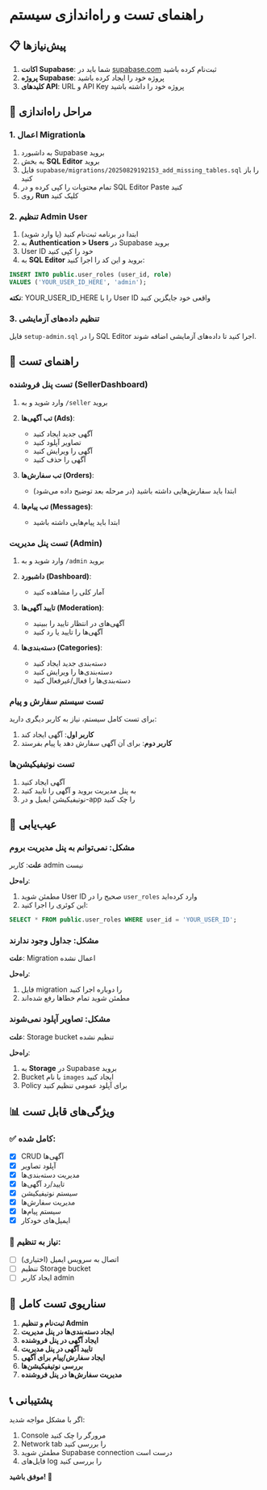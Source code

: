 # راهنمای تست و راه‌اندازی سیستم

## 📋 پیش‌نیازها

1. **اکانت Supabase**: شما باید در [supabase.com](https://supabase.com) ثبت‌نام کرده باشید
2. **پروژه Supabase**: پروژه خود را ایجاد کرده باشید
3. **کلیدهای API**: URL و API Key پروژه خود را داشته باشید

## 🚀 مراحل راه‌اندازی

### 1. اعمال Migrationها

1. به داشبورد Supabase بروید
2. به بخش **SQL Editor** بروید
3. فایل `supabase/migrations/20250829192153_add_missing_tables.sql` را باز کنید
4. تمام محتویات را کپی کرده و در SQL Editor Paste کنید
5. روی **Run** کلیک کنید

### 2. تنظیم Admin User

1. ابتدا در برنامه ثبت‌نام کنید (یا وارد شوید)
2. به **Authentication > Users** در Supabase بروید
3. User ID خود را کپی کنید
4. به **SQL Editor** بروید و این کد را اجرا کنید:

```sql
INSERT INTO public.user_roles (user_id, role)
VALUES ('YOUR_USER_ID_HERE', 'admin');
```

**نکته**: YOUR_USER_ID_HERE را با User ID واقعی خود جایگزین کنید

### 3. تنظیم داده‌های آزمایشی

فایل `setup-admin.sql` را در SQL Editor اجرا کنید تا داده‌های آزمایشی اضافه شوند.

## 🧪 راهنمای تست

### تست پنل فروشنده (SellerDashboard)

1. وارد شوید و به `/seller` بروید
2. **تب آگهی‌ها (Ads)**:
   - آگهی جدید ایجاد کنید
   - تصاویر آپلود کنید
   - آگهی را ویرایش کنید
   - آگهی را حذف کنید

3. **تب سفارش‌ها (Orders)**:
   - ابتدا باید سفارش‌هایی داشته باشید (در مرحله بعد توضیح داده می‌شود)

4. **تب پیام‌ها (Messages)**:
   - ابتدا باید پیام‌هایی داشته باشید

### تست پنل مدیریت (Admin)

1. وارد شوید و به `/admin` بروید
2. **داشبورد (Dashboard)**:
   - آمار کلی را مشاهده کنید

3. **تایید آگهی‌ها (Moderation)**:
   - آگهی‌های در انتظار تایید را ببینید
   - آگهی‌ها را تایید یا رد کنید

4. **دسته‌بندی‌ها (Categories)**:
   - دسته‌بندی جدید ایجاد کنید
   - دسته‌بندی‌ها را ویرایش کنید
   - دسته‌بندی‌ها را فعال/غیرفعال کنید

### تست سیستم سفارش و پیام

برای تست کامل سیستم، نیاز به کاربر دیگری دارید:

1. **کاربر اول**: آگهی ایجاد کند
2. **کاربر دوم**: برای آن آگهی سفارش دهد یا پیام بفرستد

### تست نوتیفیکیشن‌ها

1. آگهی ایجاد کنید
2. به پنل مدیریت بروید و آگهی را تایید کنید
3. نوتیفیکیشن ایمیل و در-app را چک کنید

## 🔧 عیب‌یابی

### مشکل: نمی‌توانم به پنل مدیریت بروم

**علت**: کاربر admin نیست

**راه‌حل**:
1. مطمئن شوید User ID صحیح را در `user_roles` وارد کرده‌اید
2. این کوئری را اجرا کنید:

```sql
SELECT * FROM public.user_roles WHERE user_id = 'YOUR_USER_ID';
```

### مشکل: جداول وجود ندارند

**علت**: Migration اعمال نشده

**راه‌حل**:
1. فایل migration را دوباره اجرا کنید
2. مطمئن شوید تمام خطاها رفع شده‌اند

### مشکل: تصاویر آپلود نمی‌شوند

**علت**: Storage bucket تنظیم نشده

**راه‌حل**:
1. به **Storage** در Supabase بروید
2. Bucket با نام `images` ایجاد کنید
3. Policy برای آپلود عمومی تنظیم کنید

## 📊 ویژگی‌های قابل تست

### ✅ کامل شده:
- [x] CRUD آگهی‌ها
- [x] آپلود تصاویر
- [x] مدیریت دسته‌بندی‌ها
- [x] تایید/رد آگهی‌ها
- [x] سیستم نوتیفیکیشن
- [x] مدیریت سفارش‌ها
- [x] سیستم پیام‌ها
- [x] ایمیل‌های خودکار

### 🔄 نیاز به تنظیم:
- [ ] اتصال به سرویس ایمیل (اختیاری)
- [ ] تنظیم Storage bucket
- [ ] ایجاد کاربر admin

## 🎯 سناریوی تست کامل

1. **ثبت‌نام و تنظیم Admin**
2. **ایجاد دسته‌بندی‌ها در پنل مدیریت**
3. **ایجاد آگهی در پنل فروشنده**
4. **تایید آگهی در پنل مدیریت**
5. **ایجاد سفارش/پیام برای آگهی**
6. **بررسی نوتیفیکیشن‌ها**
7. **مدیریت سفارش‌ها در پنل فروشنده**

## 📞 پشتیبانی

اگر با مشکل مواجه شدید:

1. Console مرورگر را چک کنید
2. Network tab را بررسی کنید
3. مطمئن شوید Supabase connection درست است
4. فایل‌های log را بررسی کنید

**موفق باشید! 🎉**